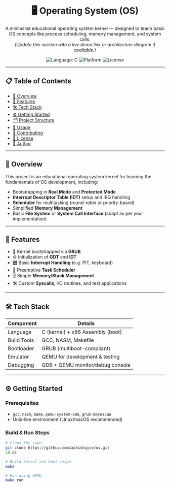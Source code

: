<h1 align="center">🖥️ Operating System (OS)</h1>

<p align="center">
  A minimalist educational operating system kernel — designed to teach basic OS concepts like process scheduling, memory management, and system calls.  
  <br>
  <i>(Update this section with a live demo link or architecture diagram if available.)</i>
</p>

<p align="center">
  <img src="https://img.shields.io/badge/Language-C-blue" alt="Language: C">
  <img src="https://img.shields.io/badge/Platform-x86%2Fx64-lightgrey" alt="Platform">
  <img src="https://img.shields.io/badge/License-MIT-green" alt="License">
</p>

---

## 📋 Table of Contents

- [🎯 Overview](#-overview)  
- [🧩 Features](#-features)  
- [🛠 Tech Stack](#-tech-stack)  
- [⚙️ Getting Started](#-getting-started)  
- [🗂 Project Structure](#-project-structure)  
- [🚀 Usage](#-usage)  
- [🔧 Contributing](#-contributing)  
- [📄 License](#-license)  
- [👤 Author](#-author)

---

## 🎯 Overview

This project is an educational operating system kernel for learning the fundamentals of OS development, including:

- Bootstrapping in **Real Mode** and **Protected Mode**
- **Interrupt Descriptor Table (IDT)** setup and IRQ handling
- **Scheduler** for multitasking (round-robin or priority-based)
- Simplified **Memory Management**
- Basic **File System** or **System Call Interface** (adapt as per your implementation)

---

## 🧩 Features

- 🧠 Kernel bootstrapped via **GRUB**
- ⚙️ Initialization of **GDT** and **IDT**
- 🎛 Basic **Interrupt Handling** (e.g. PIT, keyboard)
- 🧵 Preemptive **Task Scheduler**
- 🗄️ Simple **Memory/Stack Management**
- 🛠 Custom **Syscalls**, I/O routines, and test applications

---

## 🛠 Tech Stack

| Component       | Details                         |
|----------------|----------------------------------|
| Language       | C (kernel) + x86 Assembly (boot) |
| Build Tools    | GCC, NASM, Makefile              |
| Bootloader     | GRUB (multiboot-compliant)       |
| Emulator       | QEMU for development & testing   |
| Debugging      | GDB + QEMU monitor/debug console |

---

## ⚙️ Getting Started

### Prerequisites

- `gcc`, `nasm`, `make`, `qemu-system-x86`, `grub-mkrescue`
- Unix-like environment (Linux/macOS recommended)

### Build & Run Steps

```bash
# Clone the repo
git clone https://github.com/ashishajce/os.git
cd os

# Build kernel and boot image
make

# Run using QEMU
make run
